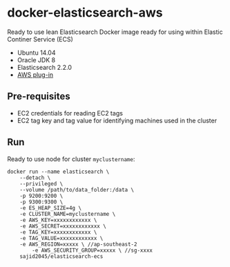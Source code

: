 # docker-elasticsearch-aws

Ready to use lean Elasticsearch Docker image ready for using within Elastic Continer Service (ECS)


* Ubuntu 14.04
* Oracle JDK 8
* Elasticsearch 2.2.0
* [AWS plug-in](https://www.elastic.co/guide/en/elasticsearch/plugins/current/cloud-aws.html)

## Pre-requisites

* EC2 credentials for reading EC2 tags
* EC2 tag key and tag value for identifying machines used in the cluster

## Run


Ready to use node for cluster `myclustername`:
```
docker run --name elasticsearch \
	--detach \
	--privileged \
	--volume /path/to/data_folder:/data \
	-p 9200:9200 \
	-p 9300:9300 \
	-e ES_HEAP_SIZE=4g \
	-e CLUSTER_NAME=myclustername \
	-e AWS_KEY=xxxxxxxxxxxx \
	-e AWS_SECRET=xxxxxxxxxxxx \
	-e TAG_KEY=xxxxxxxxxxxx \
	-e TAG_VALUE=xxxxxxxxxxxx \
	-e AWS_REGION=xxxxx \ //ap-southeast-2
        -e AWS_SECURITY_GROUP=xxxxx \ //sg-xxxx 
	sajid2045/elasticsearch-ecs
```

